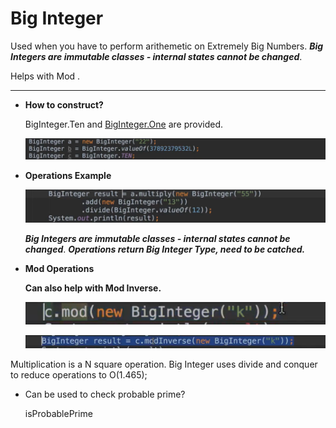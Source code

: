# Big Integer

Used when you have to perform arithemetic on Extremely Big Numbers.
***Big Integers are immutable classes - internal states cannot be changed***.

Helps with Mod . 

---

- **How to construct?**
    
    BigInteger.Ten and [BigInteger.One](http://BigInteger.One) are provided.
    
    ![Untitled](Big%20Integer%20748688267103464d8af4d6b21ad5a442/Untitled.png)
    
- **Operations Example**
    
    ![Untitled](Big%20Integer%20748688267103464d8af4d6b21ad5a442/Untitled%201.png)
    
    ***Big Integers are immutable classes - internal states cannot be changed***. ***Operations return Big Integer Type, need to be catched.***
    
- **Mod Operations**
    
    **Can also help with Mod Inverse.**
    
    ![Untitled](Big%20Integer%20748688267103464d8af4d6b21ad5a442/Untitled%202.png)
    
    ![Untitled](Big%20Integer%20748688267103464d8af4d6b21ad5a442/Untitled%203.png)
    

Multiplication is a N square operation. Big Integer uses divide and conquer to reduce operations to O(1.465);

- Can be used to check probable prime?
    
    isProbablePrime
